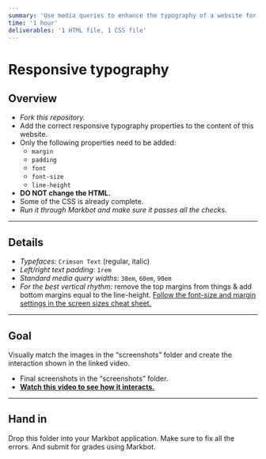 ```yaml
---
summary: 'Use media queries to enhance the typography of a website for different screen sizes.'
time: '1 hour'
deliverables: '1 HTML file, 1 CSS file'
---
```


# Responsive typography

## Overview

- *Fork this repository.*
- Add the correct responsive typography properties to the content of this website.
- Only the following properties need to be added:
  - `margin`
  - `padding`
  - `font`
  - `font-size`
  - `line-height`
- **DO NOT change the HTML.**
- Some of the CSS is already complete.
- *Run it through Markbot and make sure it passes all the checks.*

---

## Details

- *Typefaces:* `Crimson Text` (regular, italic)
- *Left/right text padding:* `1rem`
- *Standard media query widths:* `38em`, `60em`, `90em`
- *For the best vertical rhythm:* remove the top margins from things & add bottom margins equal to the line-height. [Follow the font-size and margin settings in the screen sizes cheat sheet.](https://learntheweb.courses/topics/screen-sizes-cheat-sheet/)

---

## Goal

Visually match the images in the “screenshots” folder and create the interaction shown in the linked video.

- Final screenshots in the “screenshots” folder.
- [**Watch this video to see how it interacts.**](https://video-assets.learntheweb.courses/web-dev-1/responsive-type.mp4)

---

## Hand in

Drop this folder into your Markbot application. Make sure to fix all the errors. And submit for grades using Markbot.
